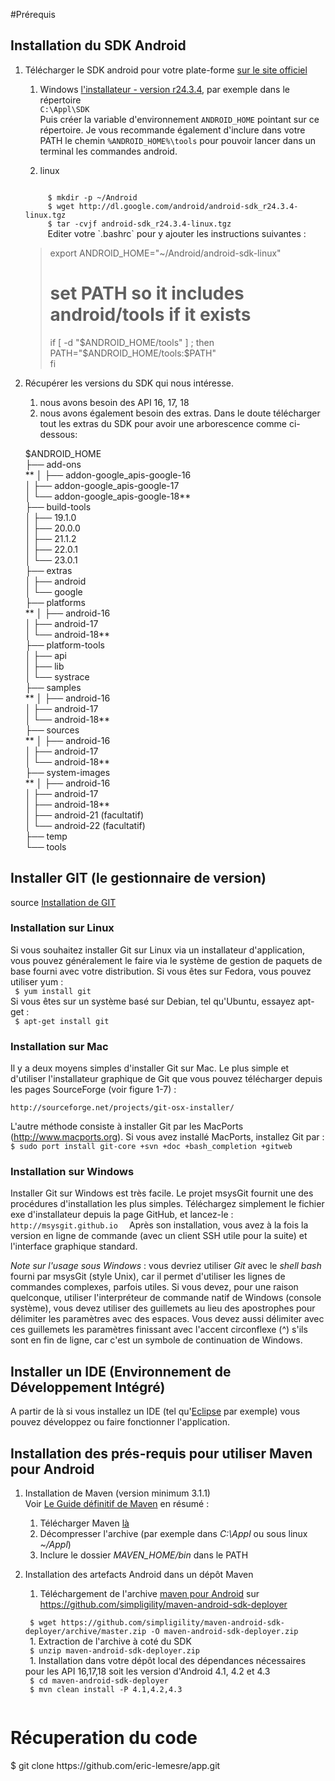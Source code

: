 #Prérequis

## Installation du SDK Android
1. Télécharger le SDK android pour votre plate-forme [sur le site officiel](https://developer.android.com/sdk/index.html#Other)
    1. Windows [l'installateur - version r24.3.4](http://dl.google.com/android/installer_r24.3.4-windows.exe), par exemple dans le répertoire   
    `C:\Appl\SDK`  
        Puis créer la variable d'environnement `ANDROID_HOME` pointant sur ce répertoire. Je vous recommande également d'inclure dans votre PATH le chemin `%ANDROID_HOME%\tools` pour pouvoir lancer dans un terminal les commandes android. 
    
    2. linux  
    <code>
        $ mkdir -p ~/Android  
        $ wget http://dl.google.com/android/android-sdk_r24.3.4-linux.tgz    
        $ tar -cvjf android-sdk_r24.3.4-linux.tgz 
        </code>  
    Editer votre `.bashrc` pour y ajouter les instructions suivantes :  
    
    >   export ANDROID_HOME="~/Android/android-sdk-linux"  
    >  # set PATH so it includes android/tools if it exists  
    >   if [ -d "$ANDROID_HOME/tools" ] ; then  
    >      PATH="$ANDROID_HOME/tools:$PATH"  
    >   fi

     
2. Récupérer les versions du SDK qui nous intéresse.
    1. nous avons besoin des API 16, 17, 18
    1. nous avons également besoin des extras. Dans le doute télécharger tout les extras du SDK pour avoir une arborescence comme ci-dessous:  
    
    $ANDROID_HOME  
        ├── add-ons  
**        │   ├── addon-google_apis-google-16  
        │   ├── addon-google_apis-google-17  
        │   └── addon-google_apis-google-18**  
        ├── build-tools  
        │   ├── 19.1.0  
        │   ├── 20.0.0  
        │   ├── 21.1.2  
        │   ├── 22.0.1  
        │   └── 23.0.1  
        ├── extras  
        │   ├── android  
        │   └── google  
        ├── platforms  
**        │   ├── android-16  
        │   ├── android-17  
        │   └── android-18**  
        ├── platform-tools  
        │   ├── api  
        │   ├── lib  
        │   └── systrace  
        ├── samples  
**        │   ├── android-16  
        │   ├── android-17  
        │   └── android-18**  
        ├── sources  
**        │   ├── android-16  
        │   ├── android-17  
        │   └── android-18**  
        ├── system-images  
**        │   ├── android-16  
        │   ├── android-17  
        │   ├── android-18**  
        │   ├── android-21 (facultatif)   
        │   └── android-22 (facultatif)  
        ├── temp  
        └── tools  
        
## Installer GIT (le gestionnaire de version)
source [Installation de GIT](https://git-scm.com/book/fr/v1/D%C3%A9marrage-rapide-Installation-de-Git)
### Installation sur Linux

Si vous souhaitez installer Git sur Linux via un installateur d'application, vous pouvez généralement le faire via le système de gestion de paquets de base fourni avec votre distribution. Si vous êtes sur Fedora, vous pouvez utiliser yum :  
<code>
$ yum install git
</code>  
Si vous êtes sur un système basé sur Debian, tel qu'Ubuntu, essayez apt-get :  
<code>
$ apt-get install git
</code>

### Installation sur Mac

Il y a deux moyens simples d'installer Git sur Mac. Le plus simple et d'utiliser l'installateur graphique de Git que vous pouvez télécharger depuis les pages SourceForge (voir figure 1-7) :

`http://sourceforge.net/projects/git-osx-installer/`

L'autre méthode consiste à installer Git par les MacPorts (http://www.macports.org). Si vous avez installé MacPorts, installez Git par :  
``
$ sudo port install git-core +svn +doc +bash_completion +gitweb  
``

### Installation sur Windows

Installer Git sur Windows est très facile. Le projet msysGit fournit une des procédures d'installation les plus simples. Téléchargez simplement le fichier exe d'installateur depuis la page GitHub, et lancez-le :  
``
http://msysgit.github.io  
``
Après son installation, vous avez à la fois la version en ligne de commande (avec un client SSH utile pour la suite) et l'interface graphique standard.

_Note sur l'usage sous Windows_ : vous devriez utiliser _Git_ avec le _shell bash_ fourni par msysGit (style Unix), car il permet d'utiliser les lignes de commandes complexes, parfois utiles. Si vous devez, pour une raison quelconque, utiliser l'interpréteur de commande natif de Windows (console système), vous devez utiliser des guillemets au lieu des apostrophes pour délimiter les paramètres avec des espaces. Vous devez aussi délimiter avec ces guillemets les paramètres finissant avec l'accent circonflexe (^) s'ils sont en fin de ligne, car c'est un symbole de continuation de Windows.

## Installer un IDE (Environnement de Développement Intégré)
A partir de là si vous installez un IDE (tel qu'[Eclipse](https://eclipse.org/downloads/) par exemple) vous pouvez développez ou faire fonctionner l'application. 

## Installation des prés-requis pour utiliser Maven pour Android

1. Installation de Maven (version minimum 3.1.1)  
Voir [Le Guide définitif de Maven](http://maven-guide-fr.erwan-alliaume.com/maven-guide-fr/site/reference/installation.html) en résumé :

    1. Télécharger Maven [là](http://maven.apache.org/download.cgi)    
    2. Décompresser l'archive (par exemple dans _C:\Appl_ ou sous linux _~/Appl_)
    3. Inclure le dossier _MAVEN_HOME/bin_ dans le PATH
    
1. Installation des artefacts Android dans un dépôt Maven
    1. Téléchargement de l'archive [maven pour Android](https://github.com/simpligility/maven-android-sdk-deployer/archive/master.zip) sur https://github.com/simpligility/maven-android-sdk-deployer  
    <code>
    $ wget https://github.com/simpligility/maven-android-sdk-deployer/archive/master.zip -O maven-android-sdk-deployer.zip  
    </code>
    1. Extraction de l'archive à coté du SDK  
    <code>
    $ unzip maven-android-sdk-deployer.zip  
    </code>
    1. Installation dans votre dépôt local des dépendances nécessaires pour les API 16,17,18 soit les version d'Android 4.1, 4.2 et 4.3  
    <code>
    $ cd maven-android-sdk-deployer  
    $ mvn clean install -P 4.1,4.2,4.3
    </code>
    
# Récuperation du code
</code>
$ git clone https://github.com/eric-lemesre/app.git
</code>


